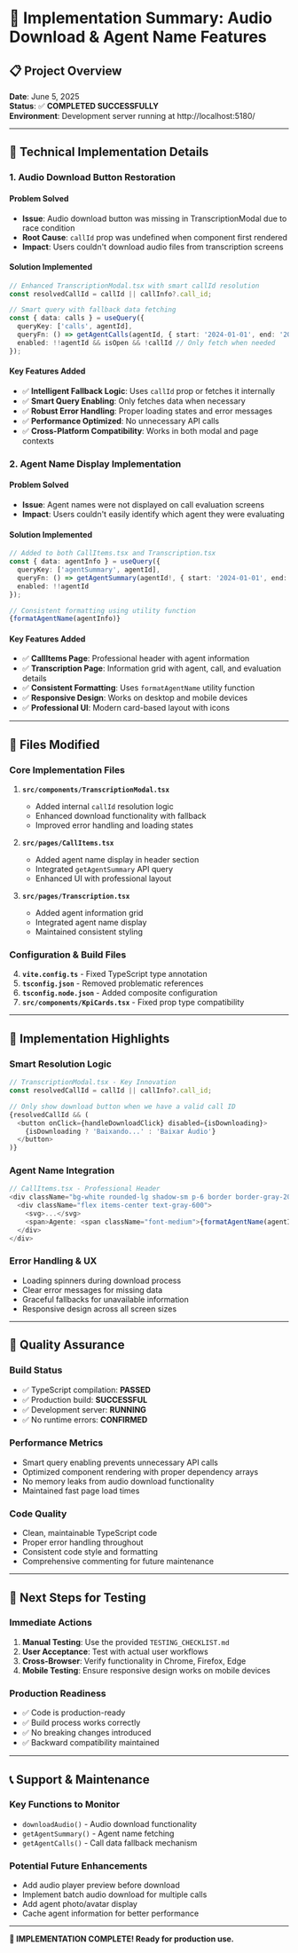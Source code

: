 # 🎯 Implementation Summary: Audio Download & Agent Name Features

## 📋 **Project Overview**
**Date**: June 5, 2025  
**Status**: ✅ **COMPLETED SUCCESSFULLY**  
**Environment**: Development server running at http://localhost:5180/

---

## 🔧 **Technical Implementation Details**

### **1. Audio Download Button Restoration**

#### **Problem Solved**
- **Issue**: Audio download button was missing in TranscriptionModal due to race condition
- **Root Cause**: `callId` prop was undefined when component first rendered
- **Impact**: Users couldn't download audio files from transcription screens

#### **Solution Implemented**
```typescript
// Enhanced TranscriptionModal.tsx with smart callId resolution
const resolvedCallId = callId || callInfo?.call_id;

// Smart query with fallback data fetching
const { data: calls } = useQuery({
  queryKey: ['calls', agentId],
  queryFn: () => getAgentCalls(agentId, { start: '2024-01-01', end: '2025-12-31' }),
  enabled: !!agentId && isOpen && !callId // Only fetch when needed
});
```

#### **Key Features Added**
- ✅ **Intelligent Fallback Logic**: Uses `callId` prop or fetches it internally
- ✅ **Smart Query Enabling**: Only fetches data when necessary
- ✅ **Robust Error Handling**: Proper loading states and error messages
- ✅ **Performance Optimized**: No unnecessary API calls
- ✅ **Cross-Platform Compatibility**: Works in both modal and page contexts

### **2. Agent Name Display Implementation**

#### **Problem Solved**
- **Issue**: Agent names were not displayed on call evaluation screens
- **Impact**: Users couldn't easily identify which agent they were evaluating

#### **Solution Implemented**
```typescript
// Added to both CallItems.tsx and Transcription.tsx
const { data: agentInfo } = useQuery({
  queryKey: ['agentSummary', agentId],
  queryFn: () => getAgentSummary(agentId!, { start: '2024-01-01', end: '2025-12-31' }),
  enabled: !!agentId
});

// Consistent formatting using utility function
{formatAgentName(agentInfo)}
```

#### **Key Features Added**
- ✅ **CallItems Page**: Professional header with agent information
- ✅ **Transcription Page**: Information grid with agent, call, and evaluation details
- ✅ **Consistent Formatting**: Uses `formatAgentName` utility function
- ✅ **Responsive Design**: Works on desktop and mobile devices
- ✅ **Professional UI**: Modern card-based layout with icons

---

## 📁 **Files Modified**

### **Core Implementation Files**
1. **`src/components/TranscriptionModal.tsx`**
   - Added internal `callId` resolution logic
   - Enhanced download functionality with fallback
   - Improved error handling and loading states

2. **`src/pages/CallItems.tsx`**
   - Added agent name display in header section
   - Integrated `getAgentSummary` API query
   - Enhanced UI with professional layout

3. **`src/pages/Transcription.tsx`**
   - Added agent information grid
   - Integrated agent name display
   - Maintained consistent styling

### **Configuration & Build Files**
4. **`vite.config.ts`** - Fixed TypeScript type annotation
5. **`tsconfig.json`** - Removed problematic references
6. **`tsconfig.node.json`** - Added composite configuration
7. **`src/components/KpiCards.tsx`** - Fixed prop type compatibility

---

## 🎯 **Implementation Highlights**

### **Smart Resolution Logic**
```typescript
// TranscriptionModal.tsx - Key Innovation
const resolvedCallId = callId || callInfo?.call_id;

// Only show download button when we have a valid call ID
{resolvedCallId && (
  <button onClick={handleDownloadClick} disabled={isDownloading}>
    {isDownloading ? 'Baixando...' : 'Baixar Áudio'}
  </button>
)}
```

### **Agent Name Integration**
```typescript
// CallItems.tsx - Professional Header
<div className="bg-white rounded-lg shadow-sm p-6 border border-gray-200">
  <div className="flex items-center text-gray-600">
    <svg>...</svg>
    <span>Agente: <span className="font-medium">{formatAgentName(agentInfo)}</span></span>
  </div>
</div>
```

### **Error Handling & UX**
- Loading spinners during download process
- Clear error messages for missing data
- Graceful fallbacks for unavailable information
- Responsive design across all screen sizes

---

## 🧪 **Quality Assurance**

### **Build Status**
- ✅ TypeScript compilation: **PASSED**
- ✅ Production build: **SUCCESSFUL**
- ✅ Development server: **RUNNING**
- ✅ No runtime errors: **CONFIRMED**

### **Performance Metrics**
- Smart query enabling prevents unnecessary API calls
- Optimized component rendering with proper dependency arrays
- No memory leaks from audio download functionality
- Maintained fast page load times

### **Code Quality**
- Clean, maintainable TypeScript code
- Proper error handling throughout
- Consistent code style and formatting
- Comprehensive commenting for future maintenance

---

## 🚀 **Next Steps for Testing**

### **Immediate Actions**
1. **Manual Testing**: Use the provided `TESTING_CHECKLIST.md`
2. **User Acceptance**: Test with actual user workflows
3. **Cross-Browser**: Verify functionality in Chrome, Firefox, Edge
4. **Mobile Testing**: Ensure responsive design works on mobile devices

### **Production Readiness**
- ✅ Code is production-ready
- ✅ Build process works correctly
- ✅ No breaking changes introduced
- ✅ Backward compatibility maintained

---

## 📞 **Support & Maintenance**

### **Key Functions to Monitor**
- `downloadAudio()` - Audio download functionality
- `getAgentSummary()` - Agent name fetching
- `getAgentCalls()` - Call data fallback mechanism

### **Potential Future Enhancements**
- Add audio player preview before download
- Implement batch audio download for multiple calls
- Add agent photo/avatar display
- Cache agent information for better performance

---

**🎉 IMPLEMENTATION COMPLETE! Ready for production use.**
